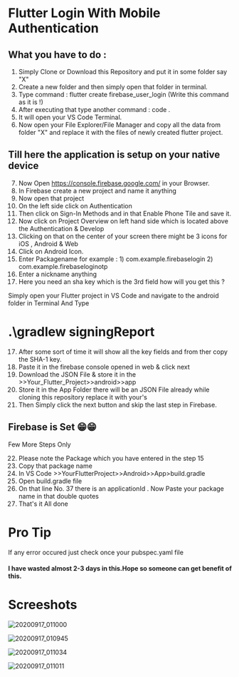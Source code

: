 # Flutter Login With Mobile Authentication

## What you have to do :

1. Simply Clone or Download this Repository and put it in some folder say "X"
2. Create a new folder and then simply open that folder in terminal.
3. Type command : flutter create firebase_user_login  (Write this command as it is !)
4. After executing that type another command : code .   
5. It will open your VS Code Terminal.
6. Now open your File Explorer/File Manager and copy all the data from folder "X" and replace it with the files of newly created flutter project.

## Till here the application is setup on your native device

7.  Now Open https://console.firebase.google.com/ in your Browser.
8.  In Firebase create a new project and name it anything
9.  Now open that project 
10. On the left side click on Authentication
11. Then click on Sign-In Methods and in that Enable Phone Tile and save it.
12. Now click on Project Overview on left hand side which is located above the Authentication & Develop
13. Clicking on that on the center of your screen there might be 3 icons for iOS , Android & Web
14. Click on Android Icon.
15. Enter Packagename for example : 1) com.example.firebaselogin 2) com.example.firebaseloginotp
16. Enter a nickname anything
17. Here you need an sha key which is the 3rd field how will you get this ?

Simply open your Flutter project in VS Code and navigate to the android folder in Terminal 
And Type

# .\gradlew signingReport

17. After some sort of time it will show all the key fields and from ther copy the SHA-1 key.
18. Paste it in the firebase console opened in web & click next
19. Download the JSON File & store it in the >>Your_Flutter_Project>>android>>app
20. Store it in the App Folder there will be an JSON File already while cloning this repository replace it with your's
21. Then Simply click the next button and skip the last step in Firebase.

## Firebase is Set 😁😁

Few More Steps Only

22. Please note the Package which you have entered in the step 15
23. Copy that package name 
24. In VS Code >>YourFlutterProject>>Android>>App>build.gradle
25. Open build.gradle file
26. On that line No. 37 there is an applicationId . Now Paste your package name in that double quotes
27. That's it All done

# Pro Tip 

If any error occured just check once your pubspec.yaml file

#### I have wasted almost 2-3 days in this.Hope so someone can get benefit of this.

# Screeshots

![20200917_011000](https://user-images.githubusercontent.com/61847405/93384663-c606e900-f882-11ea-877e-0774626ef62d.jpg)

![20200917_010945](https://user-images.githubusercontent.com/61847405/93384671-c901d980-f882-11ea-959d-ae6cbca5f784.jpg)

![20200917_011034](https://user-images.githubusercontent.com/61847405/93384678-c99a7000-f882-11ea-8b46-61700f9d3ee3.jpg)

![20200917_011011](https://user-images.githubusercontent.com/61847405/93384686-cacb9d00-f882-11ea-8228-7a2cd5ac656e.jpg)

